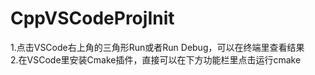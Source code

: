 # CppVSCodeProjInit
1.点击VSCode右上角的三角形Run或者Run Debug，可以在终端里查看结果  
2.在VSCode里安装Cmake插件，直接可以在下方功能栏里点击运行cmake
